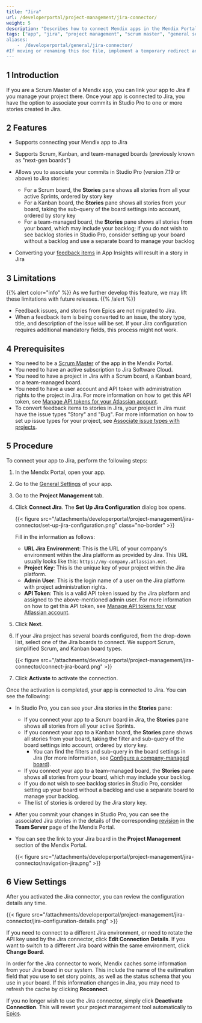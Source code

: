 ```yaml
---
title: "Jira"
url: /developerportal/project-management/jira-connector/
weight: 5
description: "Describes how to connect Mendix apps in the Mendix Portal to Jira."
tags: ["app", "jira", "project management", "scrum master", "general settings", Mendix Portal", "Scrum Master"]
aliases:
    -  /developerportal/general/jira-connector/
#If moving or renaming this doc file, implement a temporary redirect and let the respective team know they should update the URL in the product. See Mapping to Products for more details. 
---
```


## 1 Introduction

If you are a Scrum Master of a Mendix app, you can link your app to Jira if you manage your project there. Once your app is connected to Jira, you have the option to associate your commits in Studio Pro to one or more stories created in Jira. 

## 2 Features

* Supports connecting your Mendix app to Jira
* Supports Scrum, Kanban, and team-managed boards (previously known as "next-gen boards")
* Allows you to associate your commits in Studio Pro (version 7.19 or above) to Jira stories:

    * For a Scrum board, the **Stories** pane shows all stories from all your active Sprints, ordered by story key
    * For a Kanban board, the **Stories** pane shows all stories from your board, taking the sub-query of the board settings into account, ordered by story key
    * For a team-managed board, the **Stories** pane shows all stories from your board, which may include your backlog; if you do not wish to see backlog stories in Studio Pro, consider setting up your board without a backlog and use a separate board to manage your backlog

* Converting your [feedback items](/developerportal/app-insights/feedback/) in App Insights will result in a story in Jira

## 3 Limitations

{{% alert color="info" %}}
As we further develop this feature, we may lift these limitations with future releases.
{{% /alert %}}

* Feedback issues, and stories from Epics are not migrated to Jira.
* When a feedback item is being converted to an issue, the story type, title, and description of the issue will be set. If your Jira configuration requires additional mandatory fields, this process might not work.

## 4 Prerequisites

* You need to be a [Scrum Master](/developerportal/general/app-roles/#team-roles) of the app in the Mendix Portal.
* You need to have an active subscription to Jira Software Cloud.
* You need to have a project in Jira with a Scrum board, a Kanban board, or a team-managed board.
* You need to have a user account and API token with administration rights to the project in Jira. For more information on how to get this API token, see [Manage API tokens for your Atlassian account](https://support.atlassian.com/atlassian-account/docs/manage-api-tokens-for-your-atlassian-account/).
* To convert feedback items to stories in Jira, your project in Jira must have the issue types "Story" and "Bug". For more information on how to set up issue types for your project, see [Associate issue types with projects](https://support.atlassian.com/jira-cloud-administration/docs/associate-issue-types-with-projects/).

## 5 Procedure

To connect your app to Jira, perform the following steps:

1. In the Mendix Portal, open your app.

2. Go to the [General Settings](/developerportal/collaborate/general-settings/) of your app.

3. Go to the **Project Management** tab.

4. Click **Connect Jira**. The **Set Up Jira Configuration** dialog box opens.

    {{< figure src="/attachments/developerportal/project-management/jira-connector/set-up-jira-configuration.png"   class="no-border" >}}

    Fill in the information as follows:

    * **URL Jira Environment**: This is the URL of your company’s environment within the Jira platform as provided by Jira. This URL usually looks like this: `https://my-company.atlassian.net`.
    * **Project Key**: This is the unique key of your project within the Jira platform.
    * **Admin User**: This is the login name of a user on the Jira platform with project administration rights.
    * **API Token**: This is a valid API token issued by the Jira platform and assigned to the above-mentioned admin user. For more information on how to get this API token, see [Manage API tokens for your Atlassian account](https://support.atlassian.com/atlassian-account/docs/manage-api-tokens-for-your-atlassian-account/).

5. Click **Next**. 

6. If your Jira project has several boards configured, from the drop-down list, select one of the Jira boards to connect. We support Scrum, simplified Scrum, and Kanban board types.

    {{< figure src="/attachments/developerportal/project-management/jira-connector/connect-jira-board.png" >}}

7. Click **Activate** to activate the connection. 

Once the activation is completed, your app is connected to Jira. You can see the following:

* In Studio Pro, you can see your Jira stories in the **Stories** pane:

    * If you connect your app to a Scrum board in Jira, the **Stories** pane shows all stories from all your active Sprints.
    * If you connect your app to a Kanban board, the **Stories** pane shows all stories from your board, taking the filter and sub-query of the board settings into account, ordered by story key.
        * You can find the filters and sub-query in the board settings in Jira (for more information, see [Configure a company-managed board](https://support.atlassian.com/jira-software-cloud/docs/configure-a-company-managed-board/)).
    * If you connect your app to a team-managed board, the **Stories** pane shows all stories from your board, which may include your backlog.
    * If you do not wish to see backlog stories in Studio Pro, consider setting up your board without a backlog and use a separate board to manage your backlog.
    * The list of stories is ordered by the Jira story key.

* After you commit your changes in Studio Pro, you can see the associated Jira stories in the details of the corresponding [revision](/developerportal/general/team-server/#revision-details) in the **Team Server** page of the Mendix Portal.
* You can see the link to your Jira board in the **Project Management** section of the Mendix Portal.

    {{< figure src="/attachments/developerportal/project-management/jira-connector/navigation-jira.png" >}}

## 6 View Settings

After you activated the Jira connector, you can review the configuration details any time.

{{< figure src="/attachments/developerportal/project-management/jira-connector/jira-configuration-details.png" >}}

If you need to connect to a different Jira environment, or need to rotate the API key used by the Jira connector, click **Edit Connection Details**. If you want to switch to a different Jira board within the same environment, click **Change Board**.

In order for the Jira connector to work, Mendix caches some information from your Jira board in our system. This include the name of the esitimation field that you use to set story points, as well as the status schema that you use in your board. If this information changes in Jira, you may need to refresh the cache by clicking **Reconnect**.

If you no longer wish to use the Jira connector, simply click **Deactivate Connection**. This will revert your project management tool automatically to [Epics](/developerportal/project-management/epics/).
